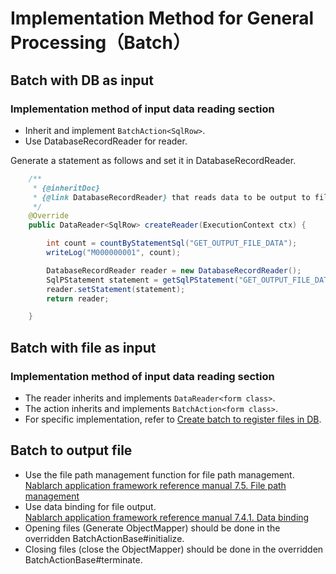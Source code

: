 # Implementation Method for General Processing（Batch）

## Batch with DB as input

### Implementation method of input data reading section

- Inherit and implement `BatchAction<SqlRow>`.
- Use DatabaseRecordReader for reader.

Generate a statement as follows and set it in DatabaseRecordReader.
````java
    /**
     * {@inheritDoc}
     * {@link DatabaseRecordReader} that reads data to be output to file is generated
     */
    @Override
    public DataReader<SqlRow> createReader(ExecutionContext ctx) {

        int count = countByStatementSql("GET_OUTPUT_FILE_DATA");
        writeLog("M000000001", count);

        DatabaseRecordReader reader = new DatabaseRecordReader();
        SqlPStatement statement = getSqlPStatement("GET_OUTPUT_FILE_DATA");
        reader.setStatement(statement);
        return reader;

    }
````

## Batch with file as input

### Implementation method of input data reading section

- The reader inherits and implements `DataReader<form class>`.
- The action inherits and implements `BatchAction<form class>`.
- For specific implementation, refer to [Create batch to register files in DB](https://nablarch.github.io/docs/LATEST/doc/en/application_framework/application_framework/batch/nablarch_batch/getting_started/nablarch_batch/index.html).

## Batch to output file
- Use the file path management function for file path management.   
  [Nablarch application framework reference manual 7.5. File path management](https://nablarch.github.io/docs/LATEST/doc/en/application_framework/application_framework/libraries/file_path_management.html#file-path-management)
- Use data binding for file output.   
  [Nablarch application framework reference manual 7.4.1. Data binding](https://nablarch.github.io/docs/LATEST/doc/en/application_framework/application_framework/libraries/data_io/data_bind.html)
- Opening files (Generate ObjectMapper) should be done in the overridden BatchActionBase#initialize.  
- Closing files (close the ObjectMapper) should be done in the overridden BatchActionBase#terminate.
